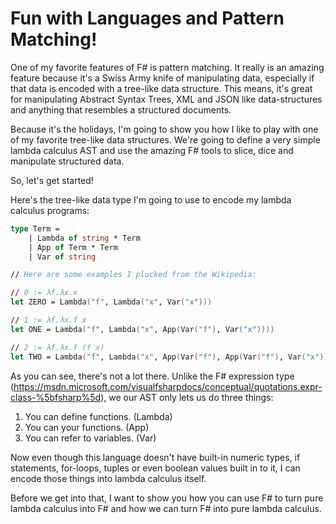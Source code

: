 # Fun with Languages and Pattern Matching!

One of my favorite features of F# is pattern matching.  It really is an amazing feature
because it's a Swiss Army knife of manipulating data, especially if that data is encoded 
with a tree-like data structure.  This means, it's great for manipulating Abstract Syntax 
Trees, XML and JSON like data-structures and anything that resembles a structured 
documents.

Because it's the holidays, I'm going to show you how I like to play with one of my favorite
tree-like data structures.  We're going to define a very simple lambda calculus AST and
use the amazing F# tools to slice, dice and manipulate structured data.

So, let's get started!

Here's the tree-like data type I'm going to use to encode my lambda calculus programs:

```fsharp
type Term = 
    | Lambda of string * Term
    | App of Term * Term
    | Var of string

// Here are some examples I plucked from the Wikipedia:

// 0 := λf.λx.x
let ZERO = Lambda("f", Lambda("x", Var("x")))

// 1 := λf.λx.f x
let ONE = Lambda("f", Lambda("x", App(Var("f"), Var("x"))))

// 2 := λf.λx.f (f x)
let TWO = Lambda("f", Lambda("x", App(Var("f"), App(Var("f"), Var("x")))))
```


As you can see, there's not a lot there.  Unlike the F# expression type 
(https://msdn.microsoft.com/visualfsharpdocs/conceptual/quotations.expr-class-%5bfsharp%5d), 
we our AST only lets us do three things:

1. You can define functions.  (Lambda)
2. You can your functions.  (App)
3. You can refer to variables. (Var)

Now even though this language doesn't have built-in numeric types, if statements, for-loops, 
tuples or even boolean values built in to it, I can encode those things into lambda calculus itself.

Before we get into that, I want to show you how you can use F# to turn pure lambda calculus 
into F# and how we can turn F# into pure lambda calculus.  
